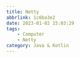```yaml
---
title: Netty
abbrlink: 1c6ba3e2
date: 2023-01-02 15:03:29
tags:
    - Computer
    - Netty
category: Java & Kotlin
---
```

